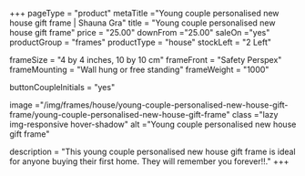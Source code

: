 +++
pageType = "product"
metaTitle ="Young couple personalised new house gift frame | Shauna Gra"
title = "Young couple personalised new house gift frame"
price = "25.00"
downFrom ="25.00"
saleOn ="yes"
productGroup = "frames"
productType = "house"
stockLeft = "2 Left"

frameSize = "4 by 4 inches, 10 by 10 cm"
frameFront = "Safety Perspex"
frameMounting = "Wall hung or free standing"
frameWeight = "1000"

buttonCoupleInitials = "yes"

image ="/img/frames/house/young-couple-personalised-new-house-gift-frame/young-couple-personalised-new-house-gift-frame"
class ="lazy img-responsive hover-shadow"
alt ="Young couple personalised new house gift frame"

description = "This young couple personalised new house gift frame is ideal for anyone buying their first home. They will remember you forever!!."
+++